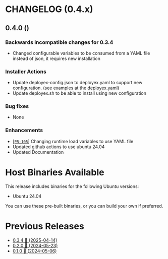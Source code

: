 # CHANGELOG (0.4.x)

## 0.4.0 ()

### Backwards incompatible changes for 0.3.4
 * Changed configurable variables to be consumed from a YAML file instead of json, it requires new installation

### Installer Actions
 * Update deployex-config.json to deployex.yaml to support new configuration. (see examples at the [deployex.yaml](https://github.com/thiagoesteves/deployex/devops/installer/deployex.yaml))
 * Update deployex.sh to be able to install using new configuration

### Bug fixes
 * None

### Enhancements
 * [[`PR-105`](https://github.com/thiagoesteves/deployex/pull/105)] Changing runtime load variables to use YAML file
 * Updated github actions to use ubuntu 24.04
 * Updated Documentation

# Host Binaries Available

This release includes binaries for the following Ubuntu versions:

 * Ubuntu 24.04

 You can use these pre-built binaries, or you can build your own if preferred.

# Previous Releases
 * [0.3.4 🚀 (2025-04-14)](https://github.com/thiagoesteves/deployex/blob/0.3.4/CHANGELOG.md)
 * [0.2.0 🚀 (2024-05-23)](https://github.com/thiagoesteves/deployex/blob/0.2.0/CHANGELOG.md)
 * [0.1.0 🚀 (2024-05-06)](https://github.com/thiagoesteves/deployex/blob/0.1.0/changelog.md)